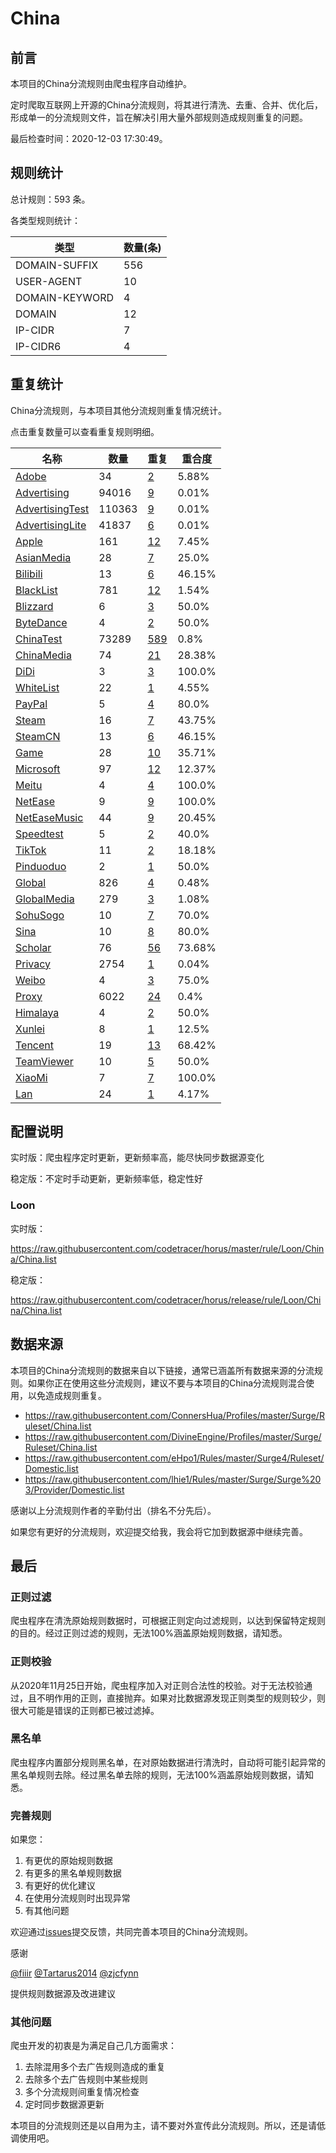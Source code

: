 # China

## 前言

本项目的China分流规则由爬虫程序自动维护。

定时爬取互联网上开源的China分流规则，将其进行清洗、去重、合并、优化后，形成单一的分流规则文件，旨在解决引用大量外部规则造成规则重复的问题。




最后检查时间：2020-12-03 17:30:49。

## 规则统计

总计规则：593 条。

各类型规则统计：

| 类型 | 数量(条) |
| ---- | ---- |
| DOMAIN-SUFFIX | 556 |
| USER-AGENT | 10 |
| DOMAIN-KEYWORD | 4 |
| DOMAIN | 12 |
| IP-CIDR | 7 |
| IP-CIDR6 | 4 |
## 重复统计

China分流规则，与本项目其他分流规则重复情况统计。

点击重复数量可以查看重复规则明细。

| 名称 | 数量 | 重复 | 重合度 |
| ---- | ---- | ---- | ------ |
|  [Adobe](https://github.com/codetracer/horus/tree/master/rule/Loon/Adobe)    | 34   | [2](https://github.com/codetracer/horus/tree/master/rule/Loon/China/Repeat.list)   |   5.88% |
|  [Advertising](https://github.com/codetracer/horus/tree/master/rule/Loon/Advertising)    | 94016   | [9](https://github.com/codetracer/horus/tree/master/rule/Loon/China/Repeat.list)   |   0.01% |
|  [AdvertisingTest](https://github.com/codetracer/horus/tree/master/rule/Loon/AdvertisingTest)    | 110363   | [9](https://github.com/codetracer/horus/tree/master/rule/Loon/China/Repeat.list)   |   0.01% |
|  [AdvertisingLite](https://github.com/codetracer/horus/tree/master/rule/Loon/AdvertisingLite)    | 41837   | [6](https://github.com/codetracer/horus/tree/master/rule/Loon/China/Repeat.list)   |   0.01% |
|  [Apple](https://github.com/codetracer/horus/tree/master/rule/Loon/Apple)    | 161   | [12](https://github.com/codetracer/horus/tree/master/rule/Loon/China/Repeat.list)   |   7.45% |
|  [AsianMedia](https://github.com/codetracer/horus/tree/master/rule/Loon/AsianMedia)    | 28   | [7](https://github.com/codetracer/horus/tree/master/rule/Loon/China/Repeat.list)   |   25.0% |
|  [Bilibili](https://github.com/codetracer/horus/tree/master/rule/Loon/Bilibili)    | 13   | [6](https://github.com/codetracer/horus/tree/master/rule/Loon/China/Repeat.list)   |   46.15% |
|  [BlackList](https://github.com/codetracer/horus/tree/master/rule/Loon/BlackList)    | 781   | [12](https://github.com/codetracer/horus/tree/master/rule/Loon/China/Repeat.list)   |   1.54% |
|  [Blizzard](https://github.com/codetracer/horus/tree/master/rule/Loon/Blizzard)    | 6   | [3](https://github.com/codetracer/horus/tree/master/rule/Loon/China/Repeat.list)   |   50.0% |
|  [ByteDance](https://github.com/codetracer/horus/tree/master/rule/Loon/ByteDance)    | 4   | [2](https://github.com/codetracer/horus/tree/master/rule/Loon/China/Repeat.list)   |   50.0% |
|  [ChinaTest](https://github.com/codetracer/horus/tree/master/rule/Loon/ChinaTest)    | 73289   | [589](https://github.com/codetracer/horus/tree/master/rule/Loon/China/Repeat.list)   |   0.8% |
|  [ChinaMedia](https://github.com/codetracer/horus/tree/master/rule/Loon/ChinaMedia)    | 74   | [21](https://github.com/codetracer/horus/tree/master/rule/Loon/China/Repeat.list)   |   28.38% |
|  [DiDi](https://github.com/codetracer/horus/tree/master/rule/Loon/DiDi)    | 3   | [3](https://github.com/codetracer/horus/tree/master/rule/Loon/China/Repeat.list)   |   100.0% |
|  [WhiteList](https://github.com/codetracer/horus/tree/master/rule/Loon/WhiteList)    | 22   | [1](https://github.com/codetracer/horus/tree/master/rule/Loon/China/Repeat.list)   |   4.55% |
|  [PayPal](https://github.com/codetracer/horus/tree/master/rule/Loon/PayPal)    | 5   | [4](https://github.com/codetracer/horus/tree/master/rule/Loon/China/Repeat.list)   |   80.0% |
|  [Steam](https://github.com/codetracer/horus/tree/master/rule/Loon/Steam)    | 16   | [7](https://github.com/codetracer/horus/tree/master/rule/Loon/China/Repeat.list)   |   43.75% |
|  [SteamCN](https://github.com/codetracer/horus/tree/master/rule/Loon/SteamCN)    | 13   | [6](https://github.com/codetracer/horus/tree/master/rule/Loon/China/Repeat.list)   |   46.15% |
|  [Game](https://github.com/codetracer/horus/tree/master/rule/Loon/Game)    | 28   | [10](https://github.com/codetracer/horus/tree/master/rule/Loon/China/Repeat.list)   |   35.71% |
|  [Microsoft](https://github.com/codetracer/horus/tree/master/rule/Loon/Microsoft)    | 97   | [12](https://github.com/codetracer/horus/tree/master/rule/Loon/China/Repeat.list)   |   12.37% |
|  [Meitu](https://github.com/codetracer/horus/tree/master/rule/Loon/Meitu)    | 4   | [4](https://github.com/codetracer/horus/tree/master/rule/Loon/China/Repeat.list)   |   100.0% |
|  [NetEase](https://github.com/codetracer/horus/tree/master/rule/Loon/NetEase)    | 9   | [9](https://github.com/codetracer/horus/tree/master/rule/Loon/China/Repeat.list)   |   100.0% |
|  [NetEaseMusic](https://github.com/codetracer/horus/tree/master/rule/Loon/NetEaseMusic)    | 44   | [9](https://github.com/codetracer/horus/tree/master/rule/Loon/China/Repeat.list)   |   20.45% |
|  [Speedtest](https://github.com/codetracer/horus/tree/master/rule/Loon/Speedtest)    | 5   | [2](https://github.com/codetracer/horus/tree/master/rule/Loon/China/Repeat.list)   |   40.0% |
|  [TikTok](https://github.com/codetracer/horus/tree/master/rule/Loon/TikTok)    | 11   | [2](https://github.com/codetracer/horus/tree/master/rule/Loon/China/Repeat.list)   |   18.18% |
|  [Pinduoduo](https://github.com/codetracer/horus/tree/master/rule/Loon/Pinduoduo)    | 2   | [1](https://github.com/codetracer/horus/tree/master/rule/Loon/China/Repeat.list)   |   50.0% |
|  [Global](https://github.com/codetracer/horus/tree/master/rule/Loon/Global)    | 826   | [4](https://github.com/codetracer/horus/tree/master/rule/Loon/China/Repeat.list)   |   0.48% |
|  [GlobalMedia](https://github.com/codetracer/horus/tree/master/rule/Loon/GlobalMedia)    | 279   | [3](https://github.com/codetracer/horus/tree/master/rule/Loon/China/Repeat.list)   |   1.08% |
|  [SohuSogo](https://github.com/codetracer/horus/tree/master/rule/Loon/SohuSogo)    | 10   | [7](https://github.com/codetracer/horus/tree/master/rule/Loon/China/Repeat.list)   |   70.0% |
|  [Sina](https://github.com/codetracer/horus/tree/master/rule/Loon/Sina)    | 10   | [8](https://github.com/codetracer/horus/tree/master/rule/Loon/China/Repeat.list)   |   80.0% |
|  [Scholar](https://github.com/codetracer/horus/tree/master/rule/Loon/Scholar)    | 76   | [56](https://github.com/codetracer/horus/tree/master/rule/Loon/China/Repeat.list)   |   73.68% |
|  [Privacy](https://github.com/codetracer/horus/tree/master/rule/Loon/Privacy)    | 2754   | [1](https://github.com/codetracer/horus/tree/master/rule/Loon/China/Repeat.list)   |   0.04% |
|  [Weibo](https://github.com/codetracer/horus/tree/master/rule/Loon/Weibo)    | 4   | [3](https://github.com/codetracer/horus/tree/master/rule/Loon/China/Repeat.list)   |   75.0% |
|  [Proxy](https://github.com/codetracer/horus/tree/master/rule/Loon/Proxy)    | 6022   | [24](https://github.com/codetracer/horus/tree/master/rule/Loon/China/Repeat.list)   |   0.4% |
|  [Himalaya](https://github.com/codetracer/horus/tree/master/rule/Loon/Himalaya)    | 4   | [2](https://github.com/codetracer/horus/tree/master/rule/Loon/China/Repeat.list)   |   50.0% |
|  [Xunlei](https://github.com/codetracer/horus/tree/master/rule/Loon/Xunlei)    | 8   | [1](https://github.com/codetracer/horus/tree/master/rule/Loon/China/Repeat.list)   |   12.5% |
|  [Tencent](https://github.com/codetracer/horus/tree/master/rule/Loon/Tencent)    | 19   | [13](https://github.com/codetracer/horus/tree/master/rule/Loon/China/Repeat.list)   |   68.42% |
|  [TeamViewer](https://github.com/codetracer/horus/tree/master/rule/Loon/TeamViewer)    | 10   | [5](https://github.com/codetracer/horus/tree/master/rule/Loon/China/Repeat.list)   |   50.0% |
|  [XiaoMi](https://github.com/codetracer/horus/tree/master/rule/Loon/XiaoMi)    | 7   | [7](https://github.com/codetracer/horus/tree/master/rule/Loon/China/Repeat.list)   |   100.0% |
|  [Lan](https://github.com/codetracer/horus/tree/master/rule/Loon/Lan)    | 24   | [1](https://github.com/codetracer/horus/tree/master/rule/Loon/China/Repeat.list)   |   4.17% |
## 配置说明

实时版：爬虫程序定时更新，更新频率高，能尽快同步数据源变化

稳定版：不定时手动更新，更新频率低，稳定性好

### Loon 
实时版：

https://raw.githubusercontent.com/codetracer/horus/master/rule/Loon/China/China.list

稳定版：

https://raw.githubusercontent.com/codetracer/horus/release/rule/Loon/China/China.list

## 数据来源

本项目的China分流规则的数据来自以下链接，通常已涵盖所有数据来源的分流规则。如果你正在使用这些分流规则，建议不要与本项目的China分流规则混合使用，以免造成规则重复。

- https://raw.githubusercontent.com/ConnersHua/Profiles/master/Surge/Ruleset/China.list
- https://raw.githubusercontent.com/DivineEngine/Profiles/master/Surge/Ruleset/China.list
- https://raw.githubusercontent.com/eHpo1/Rules/master/Surge4/Ruleset/Domestic.list
- https://raw.githubusercontent.com/lhie1/Rules/master/Surge/Surge%203/Provider/Domestic.list


感谢以上分流规则作者的辛勤付出（排名不分先后）。

如果您有更好的分流规则，欢迎提交给我，我会将它加到数据源中继续完善。

## 最后

### 正则过滤

爬虫程序在清洗原始规则数据时，可根据正则定向过滤规则，以达到保留特定规则的目的。经过正则过滤的规则，无法100%涵盖原始规则数据，请知悉。

### 正则校验

从2020年11月25日开始，爬虫程序加入对正则合法性的校验。对于无法校验通过，且不明作用的正则，直接抛弃。如果对比数据源发现正则类型的规则较少，则很大可能是错误的正则都已被过滤掉。

### 黑名单

爬虫程序内置部分规则黑名单，在对原始数据进行清洗时，自动将可能引起异常的黑名单规则去除。经过黑名单去除的规则，无法100%涵盖原始规则数据，请知悉。

### 完善规则

如果您：

1. 有更优的原始规则数据
2. 有更多的黑名单规则数据
3. 有更好的优化建议
4. 在使用分流规则时出现异常
5. 有其他问题

欢迎通过[issues](https://github.com/codetracer/horus/issues/new)提交反馈，共同完善本项目的China分流规则。

感谢

[@fiiir](https://github.com/fiiir) [@Tartarus2014](https://github.com/Tartarus2014) [@zjcfynn](https://github.com/zjcfynn) 

提供规则数据源及改进建议

### 其他问题

爬虫开发的初衷是为满足自己几方面需求：

1. 去除混用多个去广告规则造成的重复
2. 去除多个去广告规则中某些规则
3. 多个分流规则间重复情况检查
4. 定时同步数据源更新

本项目的分流规则还是以自用为主，请不要对外宣传此分流规则。所以，还是请低调使用吧。